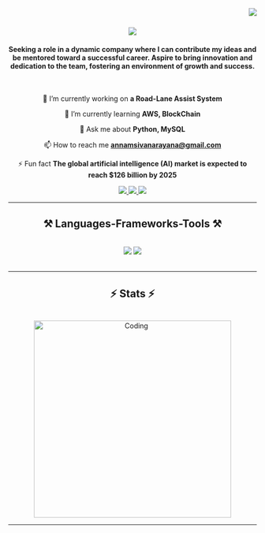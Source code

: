 <img align="right" src="https://visitor-badge.laobi.icu/badge?page_id=asivanarayana.visitor-badge&left_text=My%20Page%20Visitors"/>
<h1 align="center">
    <img src="https://readme-typing-svg.herokuapp.com/?font=Righteous&size=35&center=true&vCenter=true&width=500&height=70&duration=4000&lines=Hi+There!+👋;+I'm+SIVA+ANNAM!;" />
</h1>

<h4 align="center">Seeking a role in a dynamic company where I can contribute my ideas and be mentored toward a successful career. Aspire to bring innovation and dedication to the team, fostering an environment of growth and success.</h4>

<br/>

<div align="center">
 
🔭 I’m currently working on **a Road-Lane Assist System**
 
🌱 I’m currently learning **AWS, BlockChain**

💬 Ask me about **Python, MySQL**

📫 How to reach me **annamsivanarayana@gmail.com**

⚡ Fun fact **The global artificial intelligence (AI) market is expected to reach $126 billion by 2025**

 </div>
 
<div align="center"> 
    <a href="https://www.hackerrank.com/profile/aa0288" target="_blank">
     <img src="https://img.shields.io/badge/-Hackerrank-2EC866?style=for-the-badge&logo=HackerRank&logoColor=white"/>
  </a>
  <a href="https://x.com/siva3355">
    <img src="https://img.shields.io/badge/X-000000?style=for-the-badge&logo=x&logoColor=white"/>
  </a>
  <a href="http://www.linkedin.com/in/siva-annam-ab2946188" target="_blank">
    <img src="https://img.shields.io/badge/LinkedIn-0077B5?style=for-the-badge&logo=linkedin&logoColor=white" target="_blank" />
  </a>
  
</div>

<hr/>

<h2 align="center">⚒️ Languages-Frameworks-Tools ⚒️</h2>
<br/>
<div align="center">
    <img src="https://skillicons.dev/icons?i=python,javascript,mongodb,c,java,mysql,react,bootstrap,html,css,vscode,github,git" />
    <img src="https://skillicons.dev/icons?i=nodejs" /><br>
</div>

<br/>
<hr/>
<h2 align="center">⚡ Stats ⚡</h2>
<br>
<div align=center>
<img align="center" alt="Coding" width="400" src="https://media4.giphy.com/media/v1.Y2lkPTc5MGI3NjExbXcybG9oc2EyczhnbjJweWg2NDhxbGpzMzR6NHJpNzE5aTBhYXFwbSZlcD12MV9pbnRlcm5hbF9naWZfYnlfaWQmY3Q9Zw/ETshwPczQpiSAuys41/giphy.webp">


<br/>
<hr/>

